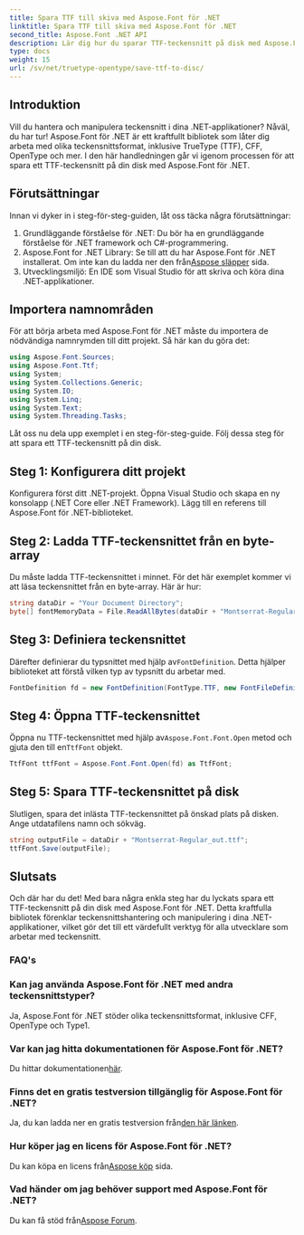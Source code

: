 ```yaml
---
title: Spara TTF till skiva med Aspose.Font för .NET
linktitle: Spara TTF till skiva med Aspose.Font för .NET
second_title: Aspose.Font .NET API
description: Lär dig hur du sparar TTF-teckensnitt på disk med Aspose.Font för .NET. Följ vår steg-för-steg-guide för sömlös teckensnittshantering i dina .NET-applikationer.
type: docs
weight: 15
url: /sv/net/truetype-opentype/save-ttf-to-disc/
---
```

## Introduktion
Vill du hantera och manipulera teckensnitt i dina .NET-applikationer? Nåväl, du har tur! Aspose.Font för .NET är ett kraftfullt bibliotek som låter dig arbeta med olika teckensnittsformat, inklusive TrueType (TTF), CFF, OpenType och mer. I den här handledningen går vi igenom processen för att spara ett TTF-teckensnitt på din disk med Aspose.Font för .NET.
## Förutsättningar
Innan vi dyker in i steg-för-steg-guiden, låt oss täcka några förutsättningar:
1. Grundläggande förståelse för .NET: Du bör ha en grundläggande förståelse för .NET framework och C#-programmering.
2.  Aspose.Font for .NET Library: Se till att du har Aspose.Font för .NET installerat. Om inte kan du ladda ner den från[Aspose släpper](https://releases.aspose.com/font/net/) sida.
3. Utvecklingsmiljö: En IDE som Visual Studio för att skriva och köra dina .NET-applikationer.
## Importera namnområden
För att börja arbeta med Aspose.Font för .NET måste du importera de nödvändiga namnrymden till ditt projekt. Så här kan du göra det:
```csharp
using Aspose.Font.Sources;
using Aspose.Font.Ttf;
using System;
using System.Collections.Generic;
using System.IO;
using System.Linq;
using System.Text;
using System.Threading.Tasks;
```
Låt oss nu dela upp exemplet i en steg-för-steg-guide. Följ dessa steg för att spara ett TTF-teckensnitt på din disk.
## Steg 1: Konfigurera ditt projekt
Konfigurera först ditt .NET-projekt. Öppna Visual Studio och skapa en ny konsolapp (.NET Core eller .NET Framework). Lägg till en referens till Aspose.Font för .NET-biblioteket.
## Steg 2: Ladda TTF-teckensnittet från en byte-array
Du måste ladda TTF-teckensnittet i minnet. För det här exemplet kommer vi att läsa teckensnittet från en byte-array. Här är hur:
```csharp
string dataDir = "Your Document Directory";
byte[] fontMemoryData = File.ReadAllBytes(dataDir + "Montserrat-Regular.ttf");
```
## Steg 3: Definiera teckensnittet
 Därefter definierar du typsnittet med hjälp av`FontDefinition`. Detta hjälper biblioteket att förstå vilken typ av typsnitt du arbetar med.
```csharp
FontDefinition fd = new FontDefinition(FontType.TTF, new FontFileDefinition("ttf", new ByteContentStreamSource(fontMemoryData)));
```
## Steg 4: Öppna TTF-teckensnittet
 Öppna nu TTF-teckensnittet med hjälp av`Aspose.Font.Font.Open` metod och gjuta den till en`TtfFont` objekt.
```csharp
TtfFont ttfFont = Aspose.Font.Font.Open(fd) as TtfFont;
```
## Steg 5: Spara TTF-teckensnittet på disk
Slutligen, spara det inlästa TTF-teckensnittet på önskad plats på disken. Ange utdatafilens namn och sökväg.
```csharp
string outputFile = dataDir + "Montserrat-Regular_out.ttf";
ttfFont.Save(outputFile);
```

## Slutsats
Och där har du det! Med bara några enkla steg har du lyckats spara ett TTF-teckensnitt på din disk med Aspose.Font för .NET. Detta kraftfulla bibliotek förenklar teckensnittshantering och manipulering i dina .NET-applikationer, vilket gör det till ett värdefullt verktyg för alla utvecklare som arbetar med teckensnitt.
### FAQ's
### Kan jag använda Aspose.Font för .NET med andra teckensnittstyper?
Ja, Aspose.Font för .NET stöder olika teckensnittsformat, inklusive CFF, OpenType och Type1.
### Var kan jag hitta dokumentationen för Aspose.Font för .NET?
 Du hittar dokumentationen[här](https://reference.aspose.com/font/net/).
### Finns det en gratis testversion tillgänglig för Aspose.Font för .NET?
 Ja, du kan ladda ner en gratis testversion från[den här länken](https://releases.aspose.com/).
### Hur köper jag en licens för Aspose.Font för .NET?
 Du kan köpa en licens från[Aspose köp](https://purchase.aspose.com/buy) sida.
### Vad händer om jag behöver support med Aspose.Font för .NET?
 Du kan få stöd från[Aspose Forum](https://forum.aspose.com/c/font/41).